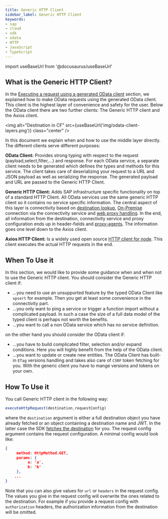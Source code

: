 ```yaml
---
title: Generic HTTP Client
sidebar_label: Generic HTTP Client
keywords:
- sap
- cloud
- sdk
- odata
- HTTP
- JavaScript
- TypeScript
---
```


import useBaseUrl from '@docusaurus/useBaseUrl'

## What is the Generic HTTP Client?

In the [Executing a request using a generated OData client](./execute-odata-request.mdx) section, we explained how to make OData requests using the generated OData client.
This client is the highest layer of convenience and safety for the user.
Below the OData client there are two further clients: The Generic HTTP client and the Axios client.

<img alt="Destination in CF" src={useBaseUrl('img/odata-client-layers.png')} class="center" />

In this document we explain when and how to use the middle layer directly.
The different clients serve different purposes:

**OData Client:** Provides strong typing with respect to the request (payload,select,filter,...) and response. 
For each OData service, a separate client needs to be generated which defines the types and methods for this service.
The client takes care of deserializing your request to a URL and JSON payload as well as serializing the response.
The generated payload and URL are passed to the Generic HTTP Client.

**Generic HTTP Client:** Adds SAP infrastructure specific functionality on top of a standard HTTP Client.
All OData services use the same generic HTTP client so it contains no service specific information.
The central aspect of this layer is connectivity based on [destination lookup](../connectivity/destination.md), [On-Premise](../connectivity/on-premise.md) connection via the connectivity service and [web proxy handling](../connectivity/proxy.md).
In the end, all information from the destination, connectivity service and proxy configuration ends up in header-fields and [proxy-agents](https://www.npmjs.com/package/proxy-agent).
The information goes one level down to the Axios client.

**Axios HTTP Client:**  Is a widely used open source [HTTP client for node](https://www.npmjs.com/package/axios). 
This client executes the actual HTTP requests in the end.
 
## When To Use it

In this section, we would like to provide some guidance when and when not to use the Generic HTTP client.
You should consider the Generic HTTP client if:
- ...you need to use an unsupported feature by the typed OData Client like `upsert` for example. 
Then you get at least some convenience in the connectivity part.
- ...you only want to ping a service or trigger a function import without a complicated payload. 
In such a case the size of a full data model of the typed client is perhaps not worth the benefits. 
- ...you want to call a non OData service which has no service definition.

on the other hand you should consider the OData client if:
- ...you have to build complicated filter, selection and/or expand conditions. 
Here you will highly benefit from the help of the OData client.
- ...you want to update or create new entities. 
The OData Client has built-in `ETag` versions handling and takes also care of `CSRF` token fetching for you. 
With the generic client you have to mange versions and tokens on your own.
 
## How To Use it

You call Generic HTTP client in the following way:

```ts
executeHttpRequest(destination,requestConfig)
```

where the `destination` argument is either a full destination object you have already fetched or an object containing a destination name and JWT.
In the latter case the SDK [fetches the destination](../connectivity/destination.md) for you.
The request config argument contains the request configuration. 
A minimal config would look like:
```JSON
{
     method: HttpMethod.GET,
     params: {
          a: 'a',
          b: 'b'
     },
    ...
}
```

Note that you can also give values for `url` or `headers` in the request config. 
The values you give in the request config will overwrite the ones related to the destination.
For example if you provide a request config with `authorization` headers, the authorization information from the destination will be omitted.
